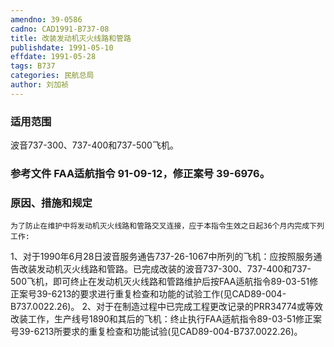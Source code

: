 ```yaml
---
amendno: 39-0586
cadno: CAD1991-B737-08
title: 改装发动机灭火线路和管路
publishdate: 1991-05-10
effdate: 1991-05-28
tags: B737
categories: 民航总局
author: 刘加祯
---
```


### 适用范围 
波音737-300、737-400和737-500飞机。

<!--more-->
### 参考文件    FAA适航指令 91-09-12，修正案号 39-6976。

### 原因、措施和规定 
    为了防止在维护中将发动机灭火线路和管路交叉连接，应于本指令生效之日起36个月内完成下列工作: 
1、对于1990年6月28日波音服务通告737-26-1067中所列的飞机：应按照服务通告改装发动机灭火线路和管路。已完成改装的波音737-300、737-400和737-500飞机，即可终止在发动机灭火线路和管路维护后按FAA适航指令89-03-51修正案号39-6213的要求进行重复检查和功能的试验工作(见CAD89-004-B737.0022.26)。 
    2、对于在制造过程中已完成工程更改记录的PRR34774或等效改装工作，生产线号1890和其后的飞机：终止执行FAA适航指令89-03-51修正案号39-6213所要求的重复检查和功能试验(见CAD89-004-B737.0022.26)。
